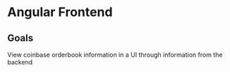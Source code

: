 # Angular Frontend
## Goals
View coinbase orderbook information in a UI through information from the backend